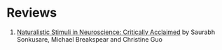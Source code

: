# Reviews

1. [Naturalistic Stimuli in Neuroscience: Critically Acclaimed](https://www.sciencedirect.com/science/article/pii/S1364661319301275) by Saurabh Sonkusare, Michael Breakspear and Christine Guo

